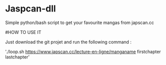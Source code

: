 # Jaspcan-dll
Simple python/bash script to get your favourite mangas from japscan.cc


#HOW TO USE IT 

Just download the git projet and run the following command :

'./loop.sh  https://www.japscan.cc/lecture-en-ligne/manganame firstchapter lastchapter'

